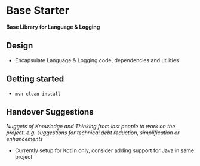 # Base Starter

**Base Library for Language & Logging**

## Design

* Encapsulate Language & Logging code, dependencies and utilities

## Getting started

* `mvn clean install` 

## Handover Suggestions

_Nuggets of Knowledge and Thinking from last people to work on the project._
_e.g. suggestions for technical debt reduction, simplification or enhancements_

* Currently setup for Kotlin only, consider adding support for Java in same project
